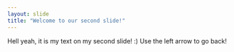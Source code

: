 ```yaml
---
layout: slide
title: "Welcome to our second slide!"
---
```

Hell yeah, it is my text on my second slide! :)
Use the left arrow to go back!

